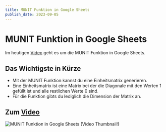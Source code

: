 ```yaml
---
title: MUNIT Funktion in Google Sheets
publish_date: 2023-09-05
---
```


# MUNIT Funktion in Google Sheets

Im heutigen [Video](https://youtu.be/-hBQZ88YTNA) geht es um die MUNIT Funktion in Google Sheets. 

## Das Wichtigste in Kürze

- Mit der MUNIT Funktion kannst du eine Einheitsmatrix generieren.
- Eine Einheitsmatrix ist eine Matrix bei der die Diagonale mit den Werten 1 gefüllt ist und alle restlichen Werte 0 sind.
- Für die Funktion gibts du lediglich die Dimension der Matrix an.

## Zum [Video](https://youtu.be/-hBQZ88YTNA)

![MUNIT Funktion in Google Sheets (Video Thumbnail!)](../thumbnails/Fertig511.jpg "MUNIT Funktion in Google Sheets (Video Thumbnail!)")